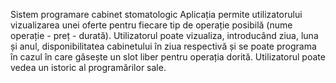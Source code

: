 Sistem programare cabinet stomatologic
Aplicația permite utilizatorului vizualizarea unei oferte pentru fiecare tip de operație
posibilă (nume operație - preț - durată). Utilizatorul poate vizualiza, introducând ziua,
luna și anul, disponibilitatea cabinetului în ziua respectivă și se poate programa în cazul
în care găsește un slot liber pentru operația dorită. Utilizatorul poate vedea un istoric
al programărilor sale.
